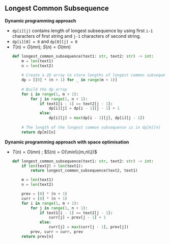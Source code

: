 
## Longest Common Subsequence

**Dynamic programming approach**
-  `dp[i][j]` contains length of longest subsequence by using first `i-1` characters of first string and `j-1` characters of second string.
-  `dp[i][0] = 0` and `dp[0][j] = 0`
- $T(n) = O(mn)$; $S(n) = O(mn)$
    ```python
    def longest_common_subsequence(text1: str, text2: str) -> int:
        m = len(text1)
        n = len(text2)
        
        # Create a 2D array to store lengths of longest common subsequence.
        dp = [[0] * (n + 1) for _ in range(m + 1)]
        
        # Build the dp array
        for i in range(1, m + 1):
            for j in range(1, n + 1):
                if text1[i - 1] == text2[j - 1]:
                    dp[i][j] = dp[i - 1][j - 1] + 1
                else:
                    dp[i][j] = max(dp[i - 1][j], dp[i][j - 1])
        
        # The length of the longest common subsequence is in dp[m][n]
        return dp[m][n]
    ```
    
**Dynamic programming approach with space optimisation**
- $T(n) = O(mn)$ ; $S(n) = O(\min\\{m,n\\})$
    ```python
    def longest_common_subsequence(text1: str, text2: str) -> int:
        if len(text2) > len(text1):
            return longest_common_subsequence(text2, text1)

        m = len(text1)
        n = len(text2)

        prev = [0] * (n + 1)
        curr = [0] * (n + 1)
        for i in range(1, m + 1):
            for j in range(1, n + 1):
                if text1[i - 1] == text2[j - 1]:
                    curr[j] = prev[j - 1] + 1
                else:
                    curr[j] = max(curr[j - 1], prev[j])
            prev, curr = curr, prev
        return prev[n]
    ```
